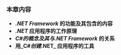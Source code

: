 ### **本章内容**


* **_.NET Framework_ 的功能及其包含的内容**
* **_.NET_ 应用程序的工作原理**
* **_C#_的概念及其与_.NET Framework_ 的关系**
* **用_C#_创建_.NET_ 应用程序的工具**

